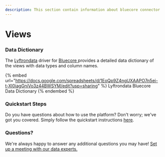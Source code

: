 ```yaml
---
description: This section contain information about bluecore connector views information
---
```


# Views

### Data Dictionary

The [Lyftrondata](https://www.lyftrondata.com/) driver for [Bluecore](https://www.lyftrondata.com/integration/Bluecore/)[ ](https://www.lyftrondata.com/integration/bluecore/)provides a detailed data dictionary of the views with data types and column names.

{% embed url="https://docs.google.com/spreadsheets/d/1EoQp9Z4ngUXAAPO7n5ei-t-Xl0iagGniVo3z44BWSYM/edit?usp=sharing" %}
Lyftrondata Bluecore Data Dictionary
{% endembed %}

### Quickstart Steps

Do you have questions about how to use the platform? Don't worry; we've got you covered. Simply follow the quickstart instructions [here](../../../../quickstart-steps.md).

### Questions? <a href="#questions" id="questions"></a>

We're always happy to answer any additional questions you may have! [Set up a meeting with our data experts.](https://www.lyftrondata.com/book-a-meeting/)


